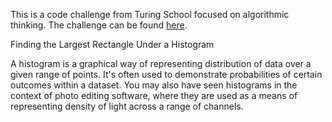 This is a code challenge from Turing School focused on algorithmic thinking. The challenge can be found [here](https://github.com/turingschool/technical_puzzles/blob/master/largest_histogram_rec.markdown).

Finding the Largest Rectangle Under a Histogram

A histogram is a graphical way of representing distribution of data over a given range of points. It's often used to demonstrate probabilities of certain outcomes within a dataset. You may also have seen histograms in the context of photo editing software, where they are used as a means of representing density of light across a range of channels.

